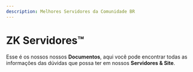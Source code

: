 ```yaml
---
description: Melhores Servidores da Comunidade BR
---
```


# ZK Servidores™

Esse é os nossos nossos **Documentos**, aqui você pode encontrar todas as informações das dúvidas que possa ter em nossos **Servidores & Site**.

